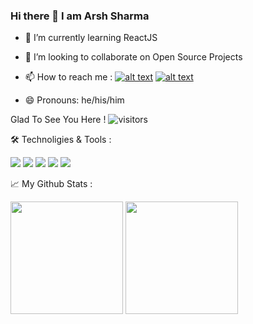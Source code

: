 ### Hi there 👋 I am Arsh Sharma

<!--
**ArshSharma2002/ArshSharma2002** is a ✨ _special_ ✨ repository because its `README.md` (this file) appears on your GitHub profile.

Here are some ideas to get you started:

-->

- 🌱 I’m currently learning ReactJS
- 👯 I’m looking to collaborate on Open Source Projects
- 📫 How to reach me : <a href="https://www.instagram.com/its_arsh_sharma/">![alt text](https://img.shields.io/badge/-Instagram-white?style=plastic&logo=Instagram)</a>  <a href="https://www.linkedin.com/in/arsh-sharma-6747a6211/"> ![alt text](https://img.shields.io/badge/-LinkedIn-white?style=plastic&logo=linkedIn)</a>


- 😄 Pronouns: he/his/him

 Glad To See You Here !  ![visitors](https://visitor-badge.glitch.me/badge?page_id=${ArshSharma2002}.${https://github.com/ArshSharma2002/ArshSharma2002.git})

🛠️ Technoligies & Tools :

![](https://img.shields.io/badge/OS-Windows-informational?style=flat&logo=windows&logoColor=white&color=blue)
![](https://img.shields.io/badge/Editor-VSCode-informational?style=flat&logo=vs&logoColor=white&color=blue)
![](https://img.shields.io/badge/Libraries-ReactJS-informational?style=flat&logo=react&logoColor=white&color=blue)
![](https://img.shields.io/badge/DataBases-MYSQL/MongoDB-informational?style=flat&logo=react&logoColor=white&color=blue)
![](https://img.shields.io/badge/BackEnd-Node.JS-informational?style=flat&logo=node&logoColor=white&color=blue)

📈 My Github Stats :

<img height="180em" align="center" src="https://github-readme-stats.vercel.app/api?username=ArshSharma2002&show_icons=true&&count_private=true&include_all_commits=true&theme=radical" />   <img height="180em" align="center" src="https://github-readme-stats.vercel.app/api/top-langs/?username=ArshSharma2002&layout=compact&theme=radical" />
